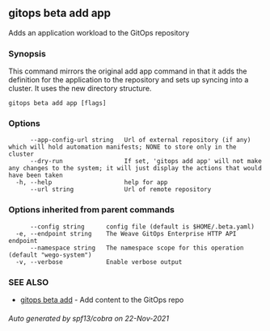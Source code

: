 ## gitops beta add app

Adds an application workload to the GitOps repository

### Synopsis

This command mirrors the original add app command in
	that it adds the definition for the application to the repository
	and sets up syncing into a cluster. It uses the new directory
	structure.

```
gitops beta add app [flags]
```

### Options

```
      --app-config-url string   Url of external repository (if any) which will hold automation manifests; NONE to store only in the cluster
      --dry-run                 If set, 'gitops add app' will not make any changes to the system; it will just display the actions that would have been taken
  -h, --help                    help for app
      --url string              Url of remote repository
```

### Options inherited from parent commands

```
      --config string      config file (default is $HOME/.beta.yaml)
  -e, --endpoint string    The Weave GitOps Enterprise HTTP API endpoint
      --namespace string   The namespace scope for this operation (default "wego-system")
  -v, --verbose            Enable verbose output
```

### SEE ALSO

* [gitops beta add](gitops_beta_add.md)	 - Add content to the GitOps repo

###### Auto generated by spf13/cobra on 22-Nov-2021
